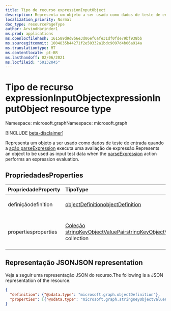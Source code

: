 ```yaml
---
title: Tipo de recurso expressionInputObject
description: Representa um objeto a ser usado como dados de teste de entrada quando a ação synchronizationSchema parseExpression executa uma avaliação de expressão.
localization_priority: Normal
doc_type: resourcePageType
author: ArvindHarinder1
ms.prod: applications
ms.openlocfilehash: 161589d9d8b6e3d06ef6afe31df0fde79bf938bb
ms.sourcegitcommit: 1004835b44271f2e50332a1bdc9097d4b06a914a
ms.translationtype: MT
ms.contentlocale: pt-BR
ms.lasthandoff: 02/06/2021
ms.locfileid: "50132045"
---
```

# <a name="expressioninputobject-resource-type"></a><span data-ttu-id="1289b-103">Tipo de recurso expressionInputObject</span><span class="sxs-lookup"><span data-stu-id="1289b-103">expressionInputObject resource type</span></span>

<span data-ttu-id="1289b-104">Namespace: microsoft.graph</span><span class="sxs-lookup"><span data-stu-id="1289b-104">Namespace: microsoft.graph</span></span>

[!INCLUDE [beta-disclaimer](../../includes/beta-disclaimer.md)]

<span data-ttu-id="1289b-105">Representa um objeto a ser usado como dados de teste de entrada quando a [ação parseExpression](../api/synchronization-synchronizationschema-parseexpression.md) executa uma avaliação de expressão.</span><span class="sxs-lookup"><span data-stu-id="1289b-105">Represents an object to be used as input test data when the [parseExpression](../api/synchronization-synchronizationschema-parseexpression.md) action performs an expression evaluation.</span></span>

## <a name="properties"></a><span data-ttu-id="1289b-106">Propriedades</span><span class="sxs-lookup"><span data-stu-id="1289b-106">Properties</span></span>
| <span data-ttu-id="1289b-107">Propriedade</span><span class="sxs-lookup"><span data-stu-id="1289b-107">Property</span></span>     | <span data-ttu-id="1289b-108">Tipo</span><span class="sxs-lookup"><span data-stu-id="1289b-108">Type</span></span>   |<span data-ttu-id="1289b-109">Descrição</span><span class="sxs-lookup"><span data-stu-id="1289b-109">Description</span></span>|
|:---------------|:--------|:----------|
|<span data-ttu-id="1289b-110">definição</span><span class="sxs-lookup"><span data-stu-id="1289b-110">definition</span></span>|[<span data-ttu-id="1289b-111">objectDefinition</span><span class="sxs-lookup"><span data-stu-id="1289b-111">objectDefinition</span></span>](synchronization-objectdefinition.md)|<span data-ttu-id="1289b-112">Definição do objeto de teste.</span><span class="sxs-lookup"><span data-stu-id="1289b-112">Definition of the test object.</span></span>|
|<span data-ttu-id="1289b-113">properties</span><span class="sxs-lookup"><span data-stu-id="1289b-113">properties</span></span>|<span data-ttu-id="1289b-114">[Coleção stringKeyObjectValuePair](synchronization-stringkeyobjectvaluepair.md)</span><span class="sxs-lookup"><span data-stu-id="1289b-114">[stringKeyObjectValuePair](synchronization-stringkeyobjectvaluepair.md) collection</span></span>|<span data-ttu-id="1289b-115">Valores de propriedade do objeto de teste.</span><span class="sxs-lookup"><span data-stu-id="1289b-115">Property values of the test object.</span></span>|

## <a name="json-representation"></a><span data-ttu-id="1289b-116">Representação JSON</span><span class="sxs-lookup"><span data-stu-id="1289b-116">JSON representation</span></span>

<span data-ttu-id="1289b-117">Veja a seguir uma representação JSON do recurso.</span><span class="sxs-lookup"><span data-stu-id="1289b-117">The following is a JSON representation of the resource.</span></span>

<!-- {
  "blockType": "resource",
  "optionalProperties": [

  ],
  "@odata.type": "microsoft.graph.expressionInputObject"
}-->

```json
{
  "definition": {"@odata.type": "microsoft.graph.objectDefinition"},
  "properties": [{"@odata.type": "microsoft.graph.stringKeyObjectValuePair"}]
}

```

<!-- uuid: 8fcb5dbc-d5aa-4681-8e31-b001d5168d79
2015-10-25 14:57:30 UTC -->
<!--
{
  "type": "#page.annotation",
  "description": "expressionInputObject resource",
  "keywords": "",
  "section": "documentation",
  "tocPath": "",
  "suppressions": []
}
-->



